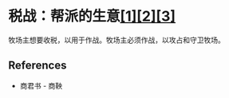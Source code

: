 # 税战：帮派的生意[[1]](./appendices/for-survivors.md)[[2]](./appendices/artificial-cowboy.md)[[3]](./appendices/interstellar-migration.md)

牧场主想要收税，以用于作战。牧场主必须作战，以攻占和守卫牧场。

## References

- 商君书 - 商鞅
